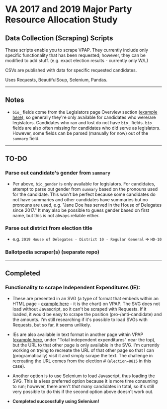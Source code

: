 # VA 2017 and 2019 Major Party Resource Allocation Study

## Data Collection (Scraping) Scripts

These scripts enable you to scrape VPAP. They currently include only specific functionality that has been requested; however, they can be modified to add stuff. (e.g. exact election results - currently only W/L)

CSVs are published with data for specific requested candidates.

Uses Requests, BeautifulSoup, Selenium, Pandas.

***

## Notes

* `bio_` fields come from the Legislators page Overview section ([example here](https://www.vpap.org/legislators/289576-wendy-gooditis/)), so generally they're only available for candidates who were/are legislators. Candidates who ran and lost do not have `bio_` fields. `bio_` fields are also often missing for candidates who did serve as legislators. However, some fields can be parsed (manually for now) out of the `summary` field.

***

## TO-DO

### Parse out candidate's gender from `summary`

* Per above, `bio_gender` is only available for legislators. For candidates, attempt to parse out gender from `summary` based on the pronouns used for the candidate. This won't be perfect because some candidates do not have summaries and other candidates have summaries but no pronouns are used, e.g. "Jane Doe has served in the House of Delegates since 2017." It may also be possible to guess gender based on first name, but this is not always reliable either.

### Parse out district from election title

* e.g. `2019 House of Delegates - District 10 - Regular General` => `HD-10`

### Ballotpedia scraper(s) (separate repo)

***

## Completed

### Functionality to scrape Independent Expenditures (IE):

* These are presented in an SVG (a type of format that embeds within an HTML page - [example here](https://www.vpap.org/offices/house-of-delegates-13/elections/?year_and_type=2017regular) - it is the chart) on VPAP. The SVG does not load without Javascript, so it can't be scraped with Requests. If it loaded, it would be easy to scrape the position (pro-/anti-candidate) and the amounts. I'm still researching if it's possible to load SVGs with Requests, but so far, it seems unlikely.

* IEs are also available in text format in another page within VPAP ([example here](https://www.vpap.org/candidates/5663/indexpenditures/spenders/?election=8815&candidate=5663&position=support), under "Total independent expenditures" near the top), but the URL to that other page is only available in the SVG. I'm currently working on trying to recreate the URL of that other page so that I can (programatically) visit it and simply scrape the text. The challenge in recreating the URL comes from the election # (`election=8815` in this case).

* Another option is to use Selenium to load Javascript, thus loading the SVG. This is a less preferred option because it is more time consuming to run; however, there aren't *that* many candidates in total, so it's still very possible to do this if the second option above doesn't work out.

* **Completed successfully using Selenium!**

